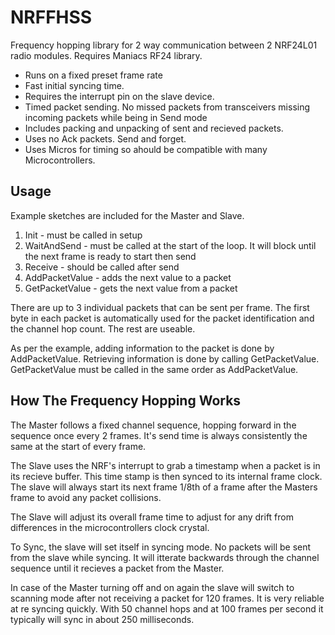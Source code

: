 # NRFFHSS

Frequency hopping library for 2 way communication between 2 NRF24L01 radio modules.   Requires Maniacs RF24 library.  

- Runs on a fixed preset frame rate
- Fast initial syncing time.
- Requires the interrupt pin on the slave device.
- Timed packet sending.  No missed packets from transceivers missing incoming packets while being in Send mode
- Includes packing and unpacking of sent and recieved packets. 
- Uses no Ack packets. Send and forget.
- Uses Micros for timing so ahould be compatible with many Microcontrollers.

## Usage
Example sketches are included for the Master and Slave.
1. Init - must be called in setup
2. WaitAndSend - must be called at the start of the loop.  It will block until the next frame is ready to start then send
3. Receive - should be called after send
4. AddPacketValue - adds the next value to a packet
5. GetPacketValue - gets the next value from a packet

There are up to 3 individual packets that can be sent per frame.  The first byte in each packet is automatically used for the packet identification and the channel hop count.  The rest are useable.

As per the example, adding information to the packet is done by AddPacketValue.  Retrieving information is done by calling GetPacketValue.  GetPacketValue must be called in the same order as AddPacketValue.


## How The Frequency Hopping Works
The Master follows a fixed channel sequence, hopping forward in the sequence once every 2 frames.  It's send time is always consistently the same at the start of every frame.

The Slave uses the NRF's interrupt to grab a timestamp when a packet is in its recieve buffer.  This time stamp is then synced to its internal frame clock.  The slave will always start its next frame 1/8th of a frame after the Masters frame to avoid any packet collisions.

The Slave will adjust its overall frame time to adjust for any drift from differences in the microcontrollers clock crystal.

To Sync, the slave will set itself in syncing mode. No packets will be sent from the slave while syncing.  It will itterate backwards through the channel sequence until it recieves a packet from the Master.

In case of the Master turning off and on again the slave will switch to scanning mode after not receiving a packet for 120 frames.  It is very reliable at re syncing quickly.  With 50 channel hops and at 100 frames per second it typically will sync in about 250 milliseconds.
